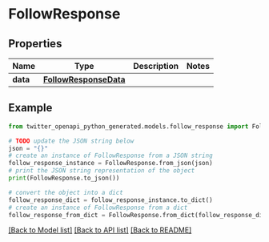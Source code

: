 # FollowResponse


## Properties

Name | Type | Description | Notes
------------ | ------------- | ------------- | -------------
**data** | [**FollowResponseData**](FollowResponseData.md) |  | 

## Example

```python
from twitter_openapi_python_generated.models.follow_response import FollowResponse

# TODO update the JSON string below
json = "{}"
# create an instance of FollowResponse from a JSON string
follow_response_instance = FollowResponse.from_json(json)
# print the JSON string representation of the object
print(FollowResponse.to_json())

# convert the object into a dict
follow_response_dict = follow_response_instance.to_dict()
# create an instance of FollowResponse from a dict
follow_response_from_dict = FollowResponse.from_dict(follow_response_dict)
```
[[Back to Model list]](../README.md#documentation-for-models) [[Back to API list]](../README.md#documentation-for-api-endpoints) [[Back to README]](../README.md)


